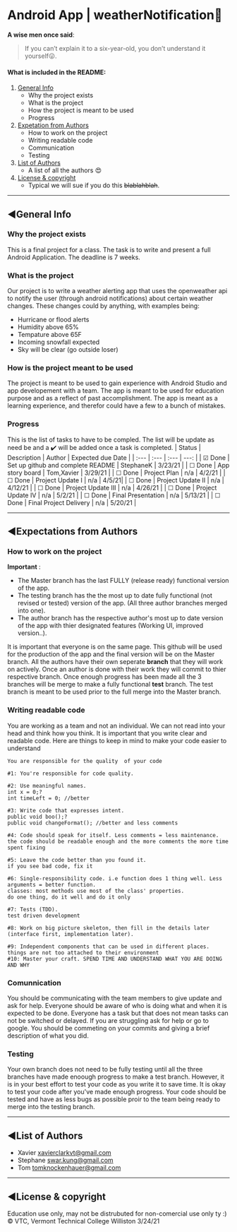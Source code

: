 # Android App | weatherNotification:calling:
**A wise men once said**:
>  If you can’t explain it to a six-year-old, you don’t understand it yourself:stuck_out_tongue:. 
 
#### What is included in the README:  
1. [General Info](https://github.com/stephaneK123/weatherNotification/new/master?readme=1#general-info)                                                
   - Why the project exists                                        
   - What is the project                                              
   - How the project is meant to be used 
   - Progress                  
2. [Expetation from Authors](https://github.com/stephaneK123/weatherNotification/new/master?readme=1#expetation-from-authors)
   - How to work on the project  
   - Writing readable code  
   - Communication
   - Testing 
3. [List of Authors](https://github.com/stephaneK123/weatherNotification/new/master?readme=1#list-of-authors)
   - A list of all the authors 😍
4. [License & copyright](https://github.com/stephaneK123/weatherNotification/new/master?readme=1#license-&-copyright) 
   - Typical we will sue if you do this ~~blablahblah~~.

---


## ◀️General Info  
### Why the project exists 
 This is a final project for a class. The task is to write and present a full Android Application. The deadline is 7 weeks. 
### What is the project 
 Our project is to write a weather alerting app that uses the openweather api to notify the user (through android notifications) about certain weather changes.
 These changes could by anything, with examples being: 
 - Hurricane or flood alerts
 - Humidity above 65% 
 - Tempature above 65F 
 - Incoming snowfall expected 
 - Sky will be clear (go outside loser)

### How is the project meant to be used 
 The project is meant to be used to gain experience with Android Studio and app developement with a team. The app is meant to be used for education purpose and
 as a reflect of past accomplishment. The app is meant as a learning experience, and therefor could have a few to a bunch of mistakes.
### Progress 
This is the list of tasks to have to be compled. The list will be update as need be and a ✔️ will be added once a task is completed. 
  | Status | Description | Author | Expected due Date |
  | :---   | :---        | :---              | ---:                    | 
  | &#9745; Done | Set up github and complete README | StephaneK | 3/23/21 |
  | &#9744; Done  | App story board | Tom,Xavier | 3/29/21 |
  | &#9744; Done  | Project Plan | n/a | 4/2/21 |
  | &#9744; Done  | Project Update I | n/a | 4/5/21|
  | &#9744; Done  | Project Update II  | n/a | 4/12/21 |
  | &#9744; Done  | Project Update III  | n/a | 4/26/21 |
  | &#9744; Done  | Project Update IV  | n/a | 5/2/21 |
  | &#9744; Done  | Final Presentation | n/a | 5/13/21 |
  | &#9744; Done  | Final Project Delivery  | n/a | 5/20/21 |

---


## ◀️Expectations from Authors  
### How to work on the project       
 **Important** : 
 - The Master branch has the last FULLY (release ready) functional version of the app. 
 - The testing branch has the the most up to date fully functional (not revised or tested) version of the app. (All three author branches merged into one).
 - The author branch has the respective author's most up to date version of the app with thier designated features (Working UI, improved version..).
 
 It is important that everyone is on the same page. This github will be used for the production of the app and the final version will be on the Master branch. 
 All the authors have their own seperate **branch** that they will work on actively. Once an author is done with their work they will commit to thier respective branch. 
 Once enough progress has been made all the 3 branches will be merge to make a fully functional **test** branch. The test branch is meant to be used prior to the full
 merge into the Master branch. 

### Writing readable code 
 You are working as a team and not an individual. We can not read into your head and think how you think. It is important that you write clear and readable code.
 Here are things to keep in mind to make your code easier to understand
 ``` 
 You are responsible for the quality  of your code 

#1: You're responsible for code quality. 

#2: Use meaningful names. 
int x = 0;? 
int timeLeft = 0; //better 

#3: Write code that expresses intent.
public void boo();? 
public void changeFormat(); //better and less comments 

#4: Code should speak for itself. Less comments = less maintenance. 
the code should be readable enough and the more comments the more time spent fixing 

#5: Leave the code better than you found it. 
if you see bad code, fix it

#6: Single-responsibility code. i.e function does 1 thing well. Less arguments = better function. 
classes: most methods use most of the class' properties.
do one thing, do it well and do it only 

 #7: Tests (TDD). 
test driven development 

#8: Work on big picture skeleton, then fill in the details later (interface first, implementation later). 

#9: Independent components that can be used in different places.
things are not too attached to their environment
 #10: Master your craft. SPEND TIME AND UNDERSTAND WHAT YOU ARE DOING AND WHY
 
 ```
 
 ### Comunnication 
 You should be communicating with the team members to give update and ask for help. Everyone should be aware of who is doing what and when it is expected to be done. 
 Everyone has a task but that does not mean tasks can not be switched or delayed. If you are struggling ask for help or go to google. You should be commeting on your commits
 and giving a brief description of what you did. 

### Testing 
 Your own branch does not need to be fully testing until all the three branches have made enoough progress to make a test branch. However, it is in your best effort to
 test your code as you write it to save time. It is okay to test your code after you've made enough progress. Your code should be tested and have as less bugs as possible 
 proir to the team being ready to merge into the testing branch. 


---


## ◀️List of Authors  
- Xavier <xavierclarkvt@gmail.com> 
- Stephane <swar.kung@gmail.com> 
- Tom <tomknockenhauer@gmail.com>


---


## ◀️License & copyright 
Education use only, may not be distrubuted for non-comercial use only ty :) 
© VTC, Vermont Technical College Williston 3/24/21 



